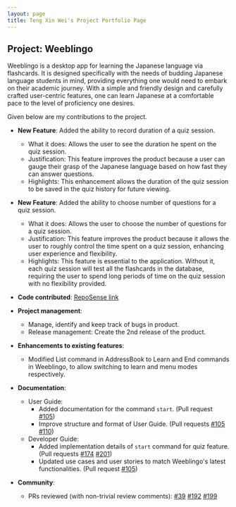 ```yaml
---
layout: page
title: Teng Xin Wei's Project Portfolio Page
---
```


## Project: Weeblingo

Weeblingo is a desktop app for learning the Japanese language via flashcards. It is designed specifically with the needs
of budding Japanese language students in mind, providing everything one would need to embark on their academic journey.
With a simple and friendly design and carefully crafted user-centric features, one can learn Japanese at a comfortable
pace to the level of proficiency one desires.

Given below are my contributions to the project.

* **New Feature**: Added the ability to record duration of a quiz session.
    * What it does: Allows the user to see the duration he spent on the quiz session.
    * Justification: This feature improves the product because a user can gauge their grasp of the Japanese
      language based on how fast they can answer questions.
    * Highlights: This enhancement allows the duration of the quiz session to be saved in the quiz history for future viewing.

* **New Feature**: Added the ability to choose number of questions for a quiz session.
    * What it does: Allows the user to choose the number of questions for a quiz session.
    * Justification: This feature improves the product because it allows the user to 
      roughly control the time spent on a quiz session, enhancing user experience and flexibility.
    * Highlights: This feature is essential to the application. Without it, each quiz session will test 
      all the flashcards in the database, requiring the user to spend long periods
      of time on the quiz session with no flexibility provided.

* **Code contributed**: [RepoSense link](https://nus-cs2103-ay2021s2.github.io/tp-dashboard/?search=xinweit&sort=groupTitle&sortWithin=title&timeframe=commit&mergegroup=&groupSelect=groupByRepos&breakdown=true&checkedFileTypes=docs~functional-code~test-code~other&tabOpen=true&tabType=authorship&tabAuthor=xinweit&tabRepo=AY2021S2-CS2103T-T13-1%2Ftp%5Bmaster%5D&authorshipIsMergeGroup=false&authorshipFileTypes=test-code&authorshipIsBinaryFileTypeChecked=false)

* **Project management**:
    * Manage, identify and keep track of bugs in product.
    * Release management: Create the 2nd release of the product.

* **Enhancements to existing features**: 
    * Modified List command in AddressBook to Learn and End commands in Weeblingo,
    to allow switching to learn and menu modes respectively.

* **Documentation**:
    * User Guide:
        * Added documentation for the command `start`. 
          (Pull request
          [\#105](https://github.com/AY2021S2-CS2103T-T13-1/tp/pull/105/files))
        * Improve structure and format of User Guide. 
          (Pull requests
          [\#105](https://github.com/AY2021S2-CS2103T-T13-1/tp/pull/105/files)
          [\#110](https://github.com/AY2021S2-CS2103T-T13-1/tp/pull/110/files))
    * Developer Guide:
        * Added implementation details of `start` command for quiz feature.
          (Pull requests
          [\#174](https://github.com/AY2021S2-CS2103T-T13-1/tp/pull/174/files)
          [\#201](https://github.com/AY2021S2-CS2103T-T13-1/tp/pull/201/files))
        * Updated use cases and user stories to match Weeblingo's latest functionalities.
          (Pull request
          [\#105](https://github.com/AY2021S2-CS2103T-T13-1/tp/pull/105/files))
          
* **Community**:
    * PRs reviewed (with non-trivial review comments): 
      [\#39](https://github.com/AY2021S2-CS2103T-T13-1/tp/pull/39)
      [\#192](https://github.com/AY2021S2-CS2103T-T13-1/tp/pull/192)
      [\#199](https://github.com/AY2021S2-CS2103T-T13-1/tp/pull/199)

    